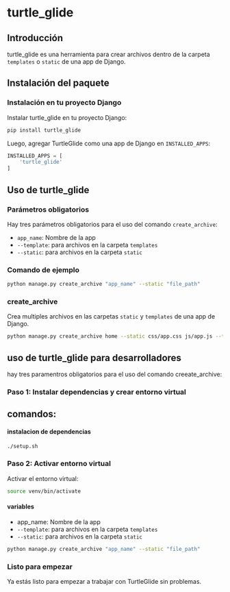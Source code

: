 turtle_glide
================

**Introducción**
---------------

turtle_glide es una herramienta para crear archivos dentro de la carpeta `templates` o `static` de una app de Django.

**Instalación del paquete**
-------------------------

### Instalación en tu proyecto Django

Instalar turtle_glide en tu proyecto Django:

```bash
pip install turtle_glide
```

Luego, agregar TurtleGlide como una app de Django en `INSTALLED_APPS`:

```python
INSTALLED_APPS = [
    'turtle_glide'
]
```

**Uso de turtle_glide**
---------------------

### Parámetros obligatorios

Hay tres parámetros obligatorios para el uso del comando `create_archive`:

* `app_name`: Nombre de la app
* `--template`: para archivos en la carpeta `templates`
* `--static`: para archivos en la carpeta `static`

### Comando de ejemplo
```bash
python manage.py create_archive "app_name" --static "file_path"
```

### create_archive

Crea multiples archivos en las carpetas `static` y `templates` de una app de Django.

```bash
python manage.py create_archive home --static css/app.css js/app.js --template layouts/main.html
```

**uso de turtle_glide para desarrolladores**
------------

hay tres paramentros obligatorios para el uso del comando creeate_archive:

### Paso 1: Instalar dependencias y crear entorno virtual

comandos:
-----------

#### instalacion de dependencias

```bash
./setup.sh
```

### Paso 2: Activar entorno virtual
Activar el entorno virtual:

```bash
source venv/bin/activate
```

#### variables

- app_name: Nombre de la app
- `--template`: para archivos en la carpeta `templates`
- `--static`: para archivos en la carpeta `static`

```bash
python manage.py create_archive "app_name" --static "file_path"
```

### Listo para empezar
Ya estás listo para empezar a trabajar con TurtleGlide sin problemas.